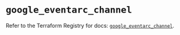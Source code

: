 # `google_eventarc_channel`

Refer to the Terraform Registry for docs: [`google_eventarc_channel`](https://registry.terraform.io/providers/hashicorp/google/6.25.0/docs/resources/eventarc_channel).
